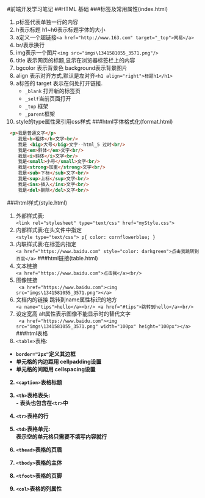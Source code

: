 #前端开发学习笔记
##HTML 基础
###标签及常用属性(index.html)
1.	p标签代表单独一行的内容
2.	h表示标题 h1~h6表示标题字体的大小
3.	a定义一个超链接`<a href="http://www.163.com" target="_top">网易</a>`
4.	br/表示换行
5.	img表示一个图片`<img src="imgs\1341581055_3571.png"/>`
6.	title 表示网页的标题,显示在浏览器标签栏上的内容
7.	bgcolor 表示背景色  background表示背景图片
8.	align 表示对齐方式,默认是左对齐`<h1 align="right">标题h1</h1>`
9.	a标签的 target 表示在何处打开链接.
	-	`_blank` 打开新的标签页
	-	`_self`当前页面打开
	-	`_top` 框架
	-	`_parent`框架
10.	style的type属性来引用css样式
###html字体格式化(format.html)
```html
 <p>我是普通文字</p>
    我是<b>粗体</b>文字<br/>
    我是 <big>大号</big>文字--html_5 过时<br/>
    我是<em>斜体</em>文字<br/>
    我是<i>斜体</i>文字<br/>
    我是<small>小号</small>文字<br/>
    我是<strong>加重</strong>文字<br/>
    我是<sub>下标</sub>文字<br/>
    我是<sup>上标</sup>文字<br/>
    我是<ins>插入</ins>文字<br/>
    我是<del>删除</del>文字<br/>
```
###html样式(style.html)
1.	外部样式表:<br/>`<link rel="stylesheet" type="text/css" href="myStyle.css">`
2.	内部样式表:在头文件中指定<br/>`<style type="text/css">
        p{
            color: cornflowerblue;
        }`
3.	内联样式表:在标签内指定<br/>`<a href="https://www.baidu.com" style="color: darkgreen">点击我跳转到百度</a>`
###html链接(table.html)
1.	文本链接<br/> `<a href="https://www.baidu.com">点击我</a><br/>`
2.	图像链接<br/>` <a href="https://www.baidu.com"><img src="imgs\1341581055_3571.png"></a>`
3.	文档内的链接 跳转到name属性标识的地方<br/>`<a name="tips">hello</a><br/>
<a href="#tips">跳转到hello</a><br/>`
4.	设定宽高 alt属性表示图像不能显示时的替代文字<br/>` <a href="https://www.baidu.com"><img src="imgs\1341581055_3571.png" width="100px" height="100px"></a>`
###html表格
1.	`<table>`表格:<br/>
-	<b>`border="2px"`定义其边框<b> 
-	<b>单元格的内边距用 cellpadding设置<b> 
-	<b>单元格的间距用 cellspacing设置<b> 
2.	`<caption>`表格标题
3.	`<th>`表格表头:<br/> -	<b>表头也包含在`<tr>`中<b> 

4.	`<tr>`表格的行
5.	`<td>`表格单元:<br/> <b>表示空的单元格只需要不填写内容就行<b>
6.	`<thead>`表格的页眉
7.	`<tbody>`表格的主体
8.	`<tfoot>`表格的页脚
9.	`<col>`表格的列属性
